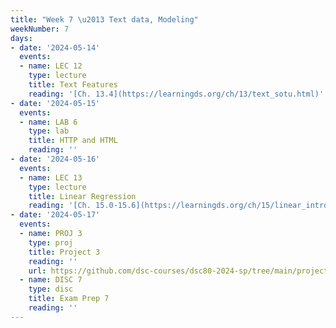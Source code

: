 ```yaml
---
title: "Week 7 \u2013 Text data, Modeling"
weekNumber: 7
days:
- date: '2024-05-14'
  events:
  - name: LEC 12
    type: lecture
    title: Text Features
    reading: '[Ch. 13.4](https://learningds.org/ch/13/text_sotu.html)'
- date: '2024-05-15'
  events:
  - name: LAB 6
    type: lab
    title: HTTP and HTML
    reading: ''
- date: '2024-05-16'
  events:
  - name: LEC 13
    type: lecture
    title: Linear Regression
    reading: '[Ch. 15.0-15.6](https://learningds.org/ch/15/linear_intro.html)'
- date: '2024-05-17'
  events:
  - name: PROJ 3
    type: proj
    title: Project 3
    reading: ''
    url: https://github.com/dsc-courses/dsc80-2024-sp/tree/main/projects/03-language_models
  - name: DISC 7
    type: disc
    title: Exam Prep 7
    reading: ''
---
```

